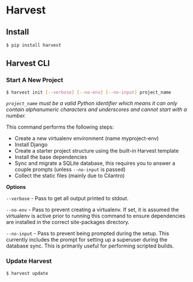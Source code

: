 # Harvest

## Install

```bash
$ pip install harvest
```

## Harvest CLI

### Start A New Project

```bash
$ harvest init [--verbose] [--no-env] [--no-input] project_name
```

_`project_name` must be a valid Python identifier which means it can
only contain alphanumeric characters and underscores and cannot start
with a number._

This command performs the following steps:

- Create a new virtualenv environment (name myproject-env)
- Install Django
- Create a starter project structure using the built-in Harvest template
- Install the base dependencies
- Sync and migrate a SQLite database, this requires you to answer a couple
prompts (unless `--no-input` is passed)
- Collect the static files (mainly due to Cilantro)

**Options**

`--verbose` - Pass to get all output printed to stdout.

`--no-env` - Pass to prevent creating a virtualenv. If set, it is assumed the
virtualenv is active prior to running this command to ensure dependencies are
installed in the correct site-packages directory.

`--no-input` - Pass to prevent being prompted during the setup. This
currently includes the prompt for setting up a superuser during the database
sync. This is primarily useful for performing scripted builds.

### Update Harvest

```bash
$ harvest update
```
